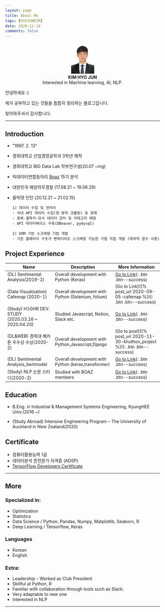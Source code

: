 ```yaml
---
layout: page
title: About Me
tags: [HYOJUNKIM]
date: 2020-12-19
comments: false
---
```

<center>
<img src="/assets/img/CV_me.jpg" width="75" height="100">
<br><b>KIM HYO JUN</b><br>
Interested in Machine learning, AI, NLP.</center>


<p> 안녕하세요 :) </p>
<p>제가 공부하고 있는 것들을 틈틈히 정리하는 블로그입니다.</p>
<p>찾아와주셔서 감사합니다.</p>

 ---

## Introduction
* "1997. 2. 13"
* 경희대학교 산업경영공학과 3학년 재학
* 경희대학교 BIG Data Lab 학부연구생(20.07 ~ing)
* 빅데이터연합동아리 [Boaz](https://www.facebook.com/BOAZbigdata/) 15기 분석
* 대한민국 해양의무경찰 (17.08.21 ~ 19.06.29)
* 올빅뎃 인턴 (20.12.21 ~ 21.02.15)

      1) 데이터 수집 및 전처리
      - 국내 API 데이터 수집(정·동적 크롤링) 및 정제
      - 중복·결측치·유사 데이터 관리 및 카테고리 매핑
      - API 데이터베이스 구축(DBeaver, pymysql)
      
      2) DOM 기반 스크래핑 기법 개발
      - 기존 홈페이지 구조가 변하더라도 스크래핑 가능한 기법 직접 개발 (재귀적 함수 사용)

## Project Experience

| Name                                        | Description                                           | More Information
| ------------------------------------------- | ----------------------------------------------------- | ---------------------- |
| (DL) Sentimental Analysis(2019-2) | Overall development with Python (Keras)  | [Go to Link](https://github.com/rlagywns0213/Sentimental_Analysis){: .btn .btn--success}
| (Data Visualization) Cafemap (2020-1) | Overall development with Python (Selenium, folium)  |[Go to Link]({% post_url 2020-09-05-cafemap %}){: .btn .btn--success}
| (Study) H1GHR DEV. STUDY<br>(2020.03.16 ~ 2020.04.20) | Studied Javascript, Notion, Slack etc.  | [Go to Link](https://www.notion.so/h1ghr/H1ghr-846547f6ea614adea824ca61828931f9){: .btn .btn--success}  <br>
| (DL&WEB) 경희대 해커톤 우수상 수상(2020-2)| Overall development with Python,Javascript,Django |[Go to post]({% post_url 2020-11-30-khuthon_project %}){: .btn .btn--success}
| (DL) Sentimental Analysis_bertmodel | Overall development with Python (keras,transformer)  | [Go to Link](https://github.com/rlagywns0213/Sentimental_Analysis_bert){: .btn .btn--success}
| (Study) NLP 논문 스터디(2020-2) | Studied with BOAZ members | [Go to Link](https://www.notion.so/NLP-_boaz-3ae6d6af810243e599af7e3dfe0fcd21){: .btn .btn--success}  <br>

## Education

- B.Eng. in Industrial & Management Systems Engineering,
KyungHEE Univ.(2016 ~)

- (Study Abroad)
Intensive Engineering Program
– The University of Auckland in New Zealand(2020)

## Certificate
 - 컴퓨터활용능력 1급
 - 데이터분석 준전문가 자격증 (ADSP)
 - [TensorFlow Developers Certificate](https://www.credential.net/9d0112c9-3078-4433-b416-c3f12a9f13e6)


 ---

## More

### Specialized in:

 - Optimization
 - Statistics
 - Data Science / Python, Pandas, Numpy, Matplotlib, Seaborn, R
 - Deep Learning / Tensorflow, Keras

### Languages

 - Korean
 - English

### Extra:

 - Leadership – Worked as Club President
 - Skillful at Python, R
 - Familiar with collaboration through tools such as Slack.
 - Very adaptable to new one
 - Interested in NLP

 ---
